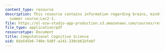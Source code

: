 ```yaml
---
content_type: resource
description: This resource contains information regarding brains, minds and machines
  summer course:Lec2-1.
file: https://ol-ocw-studio-app-production.s3.amazonaws.com/courses/res-9-003-brains-minds-and-machines-summer-course-summer-2015/6da545b6740e5d8fa241230cb61bfebf_MITRES_9_003SUM15_Lec2-1.pdf
file_type: application/pdf
resourcetype: Document
title: Computational Cognitive Science
uid: 6da545b6-740e-5d8f-a241-230cb61bfebf
---
```

